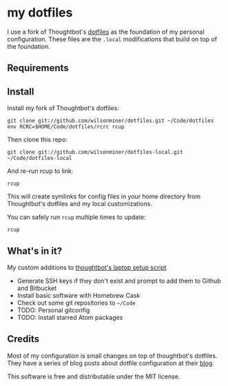 my dotfiles
===================
I use a fork of Thoughtbot's [dotfiles](https://github.com/wilsonminer/dotfiles) as the
foundation of my personal configuration. These files are the `.local`
modifications that build on top of the foundation.

Requirements
------------

Install
-------

Install my fork of Thoughtbot's dotfiles:

    git clone git://github.com/wilsonminer/dotfiles.git ~/Code/dotfiles
    env RCRC=$HOME/Code/dotfiles/rcrc rcup

Then clone this repo:

    git clone git://github.com/wilsonminer/dotfiles-local.git ~/Code/dotfiles-local

And re-run rcup to link:

    rcup

This will create symlinks for config files in your home directory from
Thoughtbot's dotfiles and my local customizations.

You can safely run `rcup` multiple times to update:

    rcup

What's in it?
-------------

My custom additions to [thoughtbot's laptop setup script](https://github.com/thoughtbot/laptop)

* Generate SSH keys if they don't exist and prompt to add them to Github and Bitbucket
* Install basic software with Homebrew Cask
* Check out some git repositories to `~/Code`
* TODO: Personal gitconfig
* TODO: Install starred Atom packages

Credits
-------
Most of my configuration is small changes on top of thoughtbot's dotfiles.
They have a series of blog posts about dotfile configuration at their
[blog](http://robots.thoughtbot.com).

This software is free and distributable under the MIT license.
